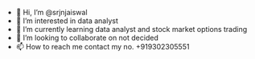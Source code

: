 - 👋 Hi, I’m @srjnjaiswal
- 👀 I’m interested in data analyst
- 🌱 I’m currently learning data analyst and stock market options trading 
- 💞️ I’m looking to collaborate on not decided
- 📫 How to reach me contact my no. +919302305551

<!---
srjnjaiswal/srjnjaiswal is a ✨ special ✨ repository because its `README.md` (this file) appears on your GitHub profile.
You can click the Preview link to take a look at your changes.
--->
